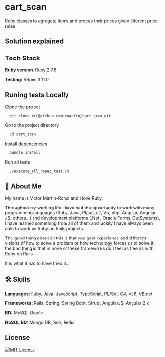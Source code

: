 # cart_scan
Ruby classes to agregate items and proces their prices given diferent price rules

## Solution explained



## Tech Stack

**Ruby version:** Ruby 2.7.6

**Testing:**      RSpec 3.11.0


## Runing tests Locally

Clone the project

```bash
  git clone git@github.com:vmartin/cart_scan.git
```

Go to the project directory

```bash
  cd cart_scan
```

Install dependencies

```bash
  bundle install
```

Run all tests

```bash
  ./execute_all_rspec_test.sh
```

## 🚀 About Me

My name is Victor Martin-Romo and I love Ruby,

Throughout my working life I have had the opportunity to work with many programming languages (Ruby, Java, Pl/sql, c#, Vb, php, Angular, Angular JS, others...) and development platforms (.Net , Oracle Forms, OutSystems), I have learned something from all of them and luckily I have always been able to work on Ruby on Rails projects.

The good thing about all this is that you gain experience and different visions of how to solve a problem or how technology forces us to solve it, the bad thing is that in none of these frameworks do I feel as free as with Ruby on Rails.

It is what it has to have tried it...

## 🛠 Skills

**Languages:** Ruby, Java, JavaScript, TypeScript, PL/Sql, C#, Vb6, VB.net

**Frameworks:** Rails, Spring, Spring Boot, Struts, AngularJS, Angular 2.x

**BD:** MySQl, Oracle

**NoSQL BD:** Mongo DB, Solr, Redis 

## License
 
[![MIT License](https://img.shields.io/badge/License-MIT-green.svg)](https://choosealicense.com/licenses/mit/)


